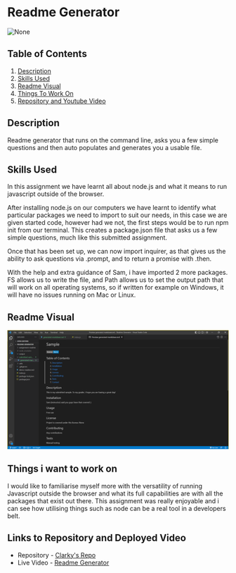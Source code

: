 

# Readme Generator

![None](https://img.shields.io/badge/license-None-blue)
  
## Table of Contents
1. [Description](#description)
3. [Skills Used](#skills-used)
4. [Readme Visual](#readme-visual)
5. [Things To Work On](#things-i-want-to-work-on)
6. [Repository and Youtube Video](#links-to-repository-and-deployed-video)
  
## Description

Readme generator that runs on the command line, asks you a few simple questions and then auto populates and generates you a usable file.

## Skills Used

In this assignment we have learnt all about node.js and what it means to run javascript outside of the browser.

After installing node.js on our computers we have learnt to identify what particular packages we need to import to suit our needs, in this case we are given started code, however had we not, the first steps would be to run npm init from our terminal. This creates a package.json file that asks us a few simple questions, much like this submitted assignment. 

Once that has been set up, we can now import inquirer, as that gives us the ability to ask questions via .prompt, and to return a promise with .then.

With the help and extra guidance of Sam, i have imported 2 more packages. FS allows us to write the file, and Path allows us to set the output path that will work on all operating systems, so if written for example on Windows, it will have no issues running on Mac or Linux.

## Readme Visual

![ReadmeVisual](/assets/images/generated-readme.png)

## Things i want to work on

I would like to familiarise myself more with the versatility of running Javascript outside the browser and what its full capabilities are with all the packages that exist out there. This assignment was really enjoyable and i can see how utilising things such as node can be a real tool in a developers belt.

## Links to Repository and Deployed Video

- Repository - [Clarky's Repo](https://github.com/Clarky117/Readme-Generator)
- Live Video - [Readme Generator](https://www.youtube.com/watch?v=p-CtRfEcGB0)

